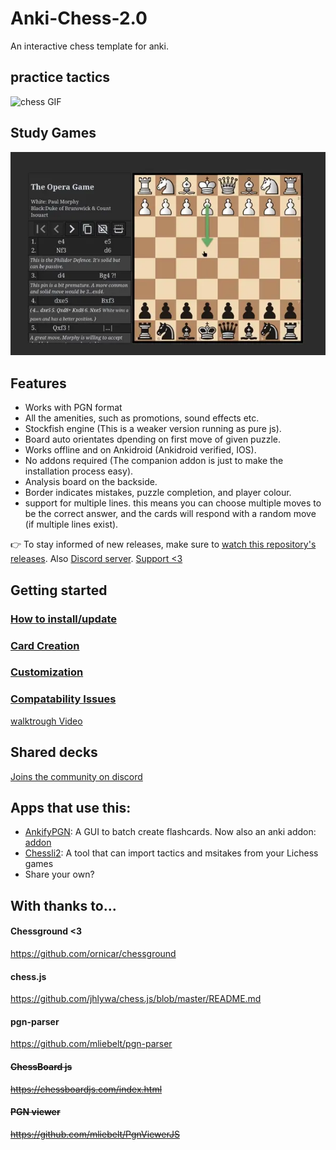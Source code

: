 # Anki-Chess-2.0

An interactive chess template for anki.

## practice tactics

![chess GIF](examples/puzzleDemo.webp)

## Study Games

![chess GIF](examples/viewerDemo.webp)

## Features

- Works with PGN format
- All the amenities, such as promotions, sound effects etc.
- Stockfish engine (This is a weaker version running as pure js).
- Board auto orientates dpending on first move of given puzzle.
- Works offline and on Ankidroid (Ankidroid verified, IOS).
- No addons required (The companion addon is just to make the installation process easy).
- Analysis board on the backside.
- Border indicates mistakes, puzzle completion, and player colour.
- support for multiple lines. this means you can choose multiple moves to be the correct answer, and the cards will respond with a random move (if multiple lines exist).

👉 To stay informed of new releases, make sure to [watch this repository's releases](https://help.github.com/en/articles/watching-and-unwatching-releases-for-a-repository). Also [Discord server](https://discord.gg/YPj4Pz2Qzw). [Support <3](https://ko-fi.com/towelsniffer1437)

## Getting started

### [How to install/update](documentation/installation.md)

### [Card Creation](documentation/cardCreation.md)

### [Customization](documentation/userConfig.md)

### [Compatability Issues](documentation/compatability.md)

[walktrough Video](https://youtu.be/UpNYGrnCmEE?si=QHdeiV7oE8pgA6pC)

## Shared decks

[Joins the community on discord](https://discord.gg/hEhzRH7pMG)

## Apps that use this:

- [AnkifyPGN](https://github.com/ThoughtfulSenpai/AnkifyPGN): A GUI to batch create flashcards. Now also an anki addon: [
  addon](https://ankiweb.net/shared/info/569467423)
- [Chessli2](https://github.com/pwenker/chessli2/tree/main): A tool that can import tactics and msitakes from your Lichess games
- Share your own?

## With thanks to...

#### Chessground <3

https://github.com/ornicar/chessground

#### chess.js

https://github.com/jhlywa/chess.js/blob/master/README.md

#### pgn-parser

https://github.com/mliebelt/pgn-parser

#### ~~ChessBoard js~~

~~https://chessboardjs.com/index.html~~

#### ~~PGN viewer~~

~~https://github.com/mliebelt/PgnViewerJS~~
